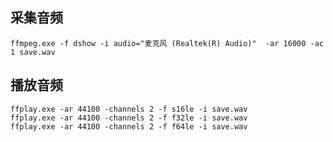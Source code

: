 ## 采集音频

```shell
ffmpeg.exe -f dshow -i audio="麦克风 (Realtek(R) Audio)"  -ar 16000 -ac 1 save.wav
```

## 播放音频

```shell
ffplay.exe -ar 44100 -channels 2 -f s16le -i save.wav
ffplay.exe -ar 44100 -channels 2 -f f32le -i save.wav
ffplay.exe -ar 44100 -channels 2 -f f64le -i save.wav
```

